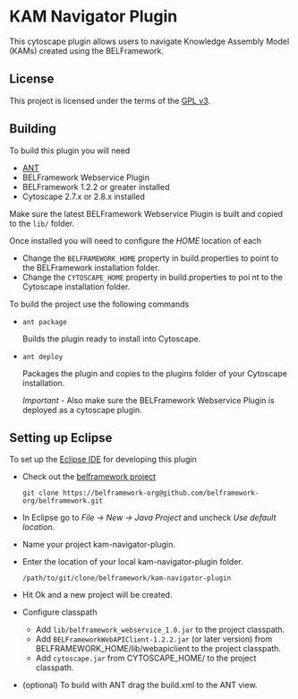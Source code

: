 KAM Navigator Plugin
==============================

This cytoscape plugin allows users to navigate Knowledge Assembly Model (KAMs) created using the BELFramework.

License
-------
This project is licensed under the terms of the [GPL v3](http://www.gnu.org/licenses/gpl-3.0.txt).

Building
--------

To build this plugin you will need

-   [ANT](http://ant.apache.org/)
-   BELFramework Webservice Plugin
-   BELFramework 1.2.2 or greater installed
-   Cytoscape 2.7.x or 2.8.x installed

Make sure the latest BELFramework Webservice Plugin is built and copied to the `lib/` folder.

Once installed you will need to configure the *HOME* location of each

-   Change the `BELFRAMEWORK_HOME` property in build.properties to point to the BELFramework installation folder.
-   Change the `CYTOSCAPE_HOME` property in build.properties to poi nt to the Cytoscape installation folder.

To build the project use the following commands

-   `ant package`

    Builds the plugin ready to install into Cytoscape.

-   `ant deploy`

    Packages the plugin and copies to the plugins folder of your Cytoscape installation.

    *Important* - Also make sure the BELFramework Webservice Plugin is deployed as a cytoscape plugin.


Setting up Eclipse
------------------

To set up the [Eclipse IDE](http://www.eclipse.org/) for developing this plugin

-   Check out the [belframework project](https://belframework-org@github.com/belframework-org/belframework.git)

    `git clone https://belframework-org@github.com/belframework-org/belframework.git`

-   In Eclipse go to *File -> New -> Java Project* and uncheck *Use default location*.

-   Name your project kam-navigator-plugin.

-   Enter the location of your local kam-navigator-plugin folder.

    `/path/to/git/clone/belframework/kam-navigator-plugin`

-   Hit Ok and a new project will be created.

-   Configure classpath

    -   Add `lib/belframework_webservice_1.0.jar` to the project classpath.
    -   Add `BELFrameworkWebAPIClient-1.2.2.jar` (or later version) from BELFRAMEWORK_HOME/lib/webapiclient to the project classpath.
    -   Add `cytoscape.jar` from CYTOSCAPE_HOME/ to the project classpath.

-   (optional) To build with ANT drag the build.xml to the ANT view.

